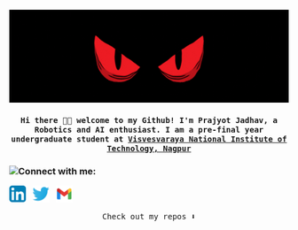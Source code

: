 <p align="center">
  <img alig src="https://github.com/Arcane-01/Arcane-01/blob/main/Hello_there.gif"/>
</p>

<!---
<h3> <img src="https://emojis.slackmojis.com/emojis/images/1621024394/39092/cat-roll.gif?1621024394" width="28" /> 
--->

<!---
<h2> <img src="https://emojis.slackmojis.com/emojis/images/1588315024/8823/hyperkitty.gif?1588315024" width="30" />




### <img height="40" src="https://github.com/Arcane-01/Arcane-01/blob/main/images/kyubey.gif"/>Connect with me

<p align='left'>
   <a href="https://www.linkedin.com/in/prajyot-jadhav-90921a241/"><img height="30" src="https://github.com/Arcane-01/Arcane-01/blob/main/linkedin_icon.png?raw=true"></a>&nbsp;&nbsp;
<a href="https://twitter.com/its_arcane_"><img height="30" src="https://github.com/Arcane-01/Arcane-01/blob/main/twitter_icon.png?raw=true"></a>&nbsp;&nbsp;
<a href="mailto:prajyotjadhav0502@gmail.com"><img height="30" src="https://github.com/Arcane-01/Arcane-01/blob/main/gmail_icon.png?raw=true"></a>&nbsp;&nbsp;
</p>
--->

<h4 align="center"><samp> Hi there 👋🏾  welcome to my Github! I'm Prajyot Jadhav, a Robotics and AI enthusiast. I am a pre-final year undergraduate student at <a href="http://vnit.ac.in/">Visvesvaraya National Institute of Technology, Nagpur</a></samp></h4>

### <img height="40" src="https://media.giphy.com/media/VgCDAzcKvsR6OM0uWg/giphy.gif"/>Connect with me:
<p align='left'>
   <a href="https://www.linkedin.com/in/prajyot-jadhav-90921a241/"><img height="30" src="https://github.com/Arcane-01/Arcane-01/blob/main/linkedin_icon.png?raw=true"></a>&nbsp;&nbsp;
<a href="https://twitter.com/its_arcane_"><img height="30" src="https://github.com/Arcane-01/Arcane-01/blob/main/twitter_icon.png?raw=true"></a>&nbsp;&nbsp;
<a href="mailto:prajyotjadhav0502@gmail.com"><img height="30" src="https://github.com/Arcane-01/Arcane-01/blob/main/gmail_icon.png?raw=true"></a>&nbsp;&nbsp;
</p>

<p align="center"><samp>
Check out my repos ⬇️  
  </samp>
</p>


